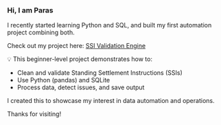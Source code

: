 ###  Hi, I am Paras

I recently started learning Python and SQL, and built my first automation project combining both.

 Check out my project here: [SSI Validation Engine](https://github.com/paras1234-eng/ssi-validation-engine)

💡 This beginner-level project demonstrates how to:
- Clean and validate Standing Settlement Instructions (SSIs)
- Use Python (pandas) and SQLite
- Process data, detect issues, and save output

 I created this to showcase my interest in data automation and operations.

Thanks for visiting!

